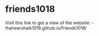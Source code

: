 # friends1018
Visit this link to get a view of the website: -
thaheershaik1018.github.io/friends1018/
